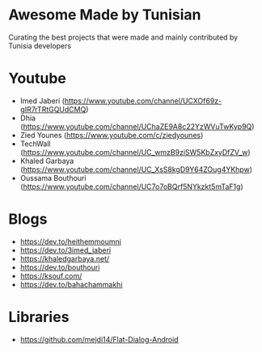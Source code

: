 # Awesome Made by Tunisian

Curating the best projects that were made and mainly contributed by Tunisia developers


# Youtube

- Imed Jaberi (https://www.youtube.com/channel/UCXOf69z-gIR7rTRtGQUdCMQ)
- Dhia (https://www.youtube.com/channel/UChaZE9A8c22YzWVuTwKyp9Q)
- Zied Younes (https://www.youtube.com/c/ziedyounes)
- TechWall (https://www.youtube.com/channel/UC_wmzB9ziSW5KbZxyDfZV_w)
- Khaled Garbaya (https://www.youtube.com/channel/UC_XsS8kgD9Y64ZOug4YKhpw)
- Oussama Bouthouri (https://www.youtube.com/channel/UC7o7oBQrf5NYkzkt5mTaF1g)

# Blogs

- https://dev.to/heithemmoumni
- https://dev.to/3imed_jaberi
- https://khaledgarbaya.net/
- https://dev.to/bouthouri
- https://ksouf.com/
- https://dev.to/bahachammakhi


# Libraries

- https://github.com/mejdi14/Flat-Dialog-Android

